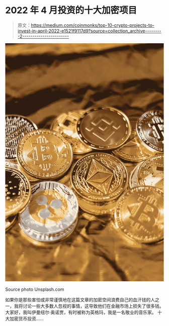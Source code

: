 # 2022 年 4 月投资的十大加密项目

> 原文：<https://medium.com/coinmonks/top-10-crypto-projects-to-invest-in-april-2022-e1521f9117d9?source=collection_archive---------2----------------------->

![](img/ef4e2c108361c0f0a03d32a15e7de6da.png)

Source photo Unsplash.com

如果你是那些害怕或非常谨慎地在这篇文章的加密空间浪费自己的血汗钱的人之一，我将讨论一些大多数人忽视的事情，这导致他们在金融市场上损失了很多钱。大家好，我叫伊曼纽尔·奥诺贾，有时被称为英格玛，我是一名敬业的音乐家。
十大加密货币投资……